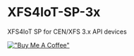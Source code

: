 # XFS4IoT-SP-3x 

XFS4IoT SP for CEN/XFS 3.x API devices

[!["Buy Me A Coffee"](https://www.buymeacoffee.com/assets/img/custom_images/orange_img.png)](https://www.buymeacoffee.com/LinuxTvT)


